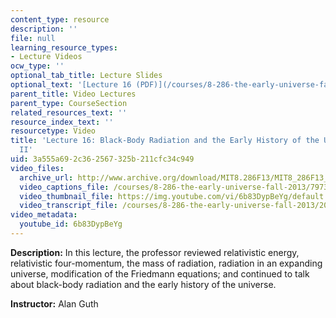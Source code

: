 ```yaml
---
content_type: resource
description: ''
file: null
learning_resource_types:
- Lecture Videos
ocw_type: ''
optional_tab_title: Lecture Slides
optional_text: '[Lecture 16 (PDF)](/courses/8-286-the-early-universe-fall-2013/resources/mit8_286f13_lec16)'
parent_title: Video Lectures
parent_type: CourseSection
related_resources_text: ''
resource_index_text: ''
resourcetype: Video
title: 'Lecture 16: Black-Body Radiation and the Early History of the Universe, Part
  II'
uid: 3a555a69-2c36-2567-325b-211cfc34c949
video_files:
  archive_url: http://www.archive.org/download/MIT8.286F13/MIT8_286F13_lec16_300k.mp4
  video_captions_file: /courses/8-286-the-early-universe-fall-2013/7973c238a01f5fe983f28ba715c4d984_6b83DypBeYg.vtt
  video_thumbnail_file: https://img.youtube.com/vi/6b83DypBeYg/default.jpg
  video_transcript_file: /courses/8-286-the-early-universe-fall-2013/20c456df533b6f63151a28bfe9df60eb_6b83DypBeYg.pdf
video_metadata:
  youtube_id: 6b83DypBeYg
---
```


**Description:** In this lecture, the professor reviewed relativistic energy, relativistic four-momentum, the mass of radiation, radiation in an expanding universe, modification of the Friedmann equations; and continued to talk about black-body radiation and the early history of the universe.

**Instructor:** Alan Guth